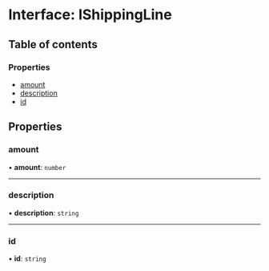 # Interface: IShippingLine

## Table of contents

### Properties

- [amount](IShippingLine.md#amount)
- [description](IShippingLine.md#description)
- [id](IShippingLine.md#id)

## Properties

### amount

• **amount**: `number`

___

### description

• **description**: `string`

___

### id

• **id**: `string`
